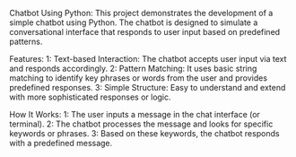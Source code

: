Chatbot Using Python:
This project demonstrates the development of a simple chatbot using Python. The chatbot is designed to simulate a conversational interface that responds to user input based on predefined patterns.

Features:
1: Text-based Interaction: The chatbot accepts user input via text and responds accordingly.
2: Pattern Matching: It uses basic string matching to identify key phrases or words from the user and provides predefined responses.
3: Simple Structure: Easy to understand and extend with more sophisticated responses or logic.

How It Works:
1: The user inputs a message in the chat interface (or terminal).
2: The chatbot processes the message and looks for specific keywords or phrases.
3: Based on these keywords, the chatbot responds with a predefined message.
